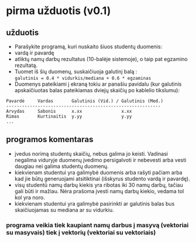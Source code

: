 # pirma užduotis (v0.1)

## užduotis
- Parašykite programą, kuri nuskaito šiuos studentų duomenis:
- vardą ir pavardę
- atliktų namų darbų rezultatus (10-balėje sistemoje), o taip pat egzamino rezultatą.
- Tuomet iš šių duomenų, suskaičiuoja galutinį balą :  
`galutinis = 0.4 * vidurkis/mediana + 0.6 * egzaminas`
 - Duomenys pateikiami į ekraną tokiu ar panašiu pavidalu (kur galutinis apskaičiuotas balas pateikiamas dviejų skaičių po kablelio tikslumu):
``` 
Pavardė     Vardas       Galutinis (Vid.) / Galutinis (Med.)
-----------------------------------------------------------
Arvydas     Sabonis      x.xx               x.xx
Rimas       Kurtinaitis  y.yy               y.yy
...
```
## programos komentaras
- įvedus norimą studentų skaičių, nebus galima jo keisti. Vadinasi negalima viduryje duomenų įvedimo persigalvoti ir nebevesti arba vesti daugiau nei galima studentų duomenų.
- kiekvienam studentui yra galimybė duomenis arba rašyti pačiam arba kad jie būtų generuojami atsitiktinai (išskyrus studento vardą ir pavardę).
- visų studentū namų darbų kiekis yra ribotas iki 30 namų darbų, tačiau gali būti ir mažiau. Nėra prašoma įvesti namų darbų kiekio, vedama tol kol yra noro.
- kiekvienam studentui yra galimybė pasirinkti ar galutinis balas bus skaičiuojamas su mediana ar su vidurkiu.

### programa veikia tiek kaupiant namų darbus į masyvą (vektoriai su masyvais) tiek į vektorių (vektoriai su vektoriais)
